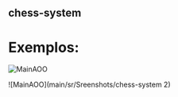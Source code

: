 ## chess-system


# Exemplos:

![MainAOO](main/src/Sreenshots/chess-system)

![MainAOO](main/sr/Sreenshots/chess-system 2)
